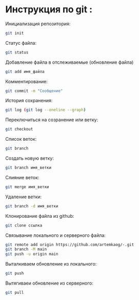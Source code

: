 # Инструкция по git :
Инициализация репозитория:
```sh
git init
```
Статус файла:
```sh
git status
```
Добавление файла в отслеживаемые (обновление файла)
```sh
git add имя_файла
```
Комментирование:
```sh
git commit -m "Сообщение"
```
История сохранения:
```sh
git log (git log --oneline --graph)
```
Переключиться на созранение или ветку:
```sh
git checkout
```
Список веток:
```sh
git branch
```
Создать новую ветку:
```sh
git branch имя_ветки
```
Слияние веток:
```sh
git merge имя_ветки 
```
Удаление ветки:
```sh
git branch -d имя_ветки
```
Клонирование файла из github:
```sh
git clone ссылка
```
Связывание локального и серверного файла:
```sh
git remote add origin https://github.com/artemkaog/-.git
git branch -M main
git push -u origin main
```
Выталкиваем обновление из локального:
```sh
git push
```
Вытягиваеи обновление из серверного:
```sh
git pull
```
